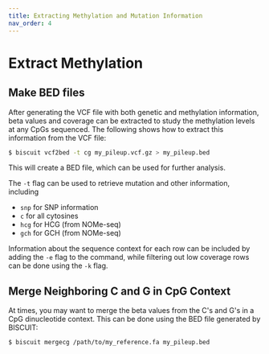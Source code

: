 ```yaml
---
title: Extracting Methylation and Mutation Information
nav_order: 4
---
```


# Extract Methylation

## Make BED files

After generating the VCF file with both genetic and methylation information,
beta values and coverage can be extracted to study the methylation levels at
any CpGs sequenced. The following shows how to extract this information from
the VCF file:
```bash
$ biscuit vcf2bed -t cg my_pileup.vcf.gz > my_pileup.bed
```

This will create a BED file, which can be used for further analysis.

The `-t` flag can be used to retrieve mutation and other information, including

  * `snp` for SNP information
  * `c` for all cytosines
  * `hcg` for HCG (from NOMe-seq)
  * `gch` for GCH (from NOMe-seq)
  
Information about the sequence context for each row can be included by adding
the `-e` flag to the command, while filtering out low coverage rows can be done
using the `-k` flag.

## Merge Neighboring C and G in CpG Context

At times, you may want to merge the beta values from the C's and G's in a CpG
dinucleotide context. This can be done using the BED file generated by BISCUIT:

```bash
$ biscuit mergecg /path/to/my_reference.fa my_pileup.bed
```
